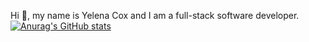 Hi 👋, my name is Yelena Cox and I am a full-stack software developer.
[![Anurag's GitHub stats](https://github-readme-stats.vercel.app/api?username=yelenacox)](https://github.com/anuraghazra/github-readme-stats)
